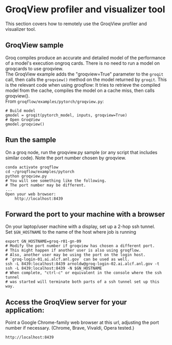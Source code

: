 # GroqView profiler and visualizer tool

This section covers how to remotely use the GroqView profiler and visualizer tool.

## GroqView sample

Groq compiles produce an accurate and detailed model of the performance of a model's execution ongroq cards. There is no need to run a model on groqcards to use groqview.<br>
The GroqView example adds the "groqview=True" parameter to the `groqit` call, then calls the `groqview()` method on the model returned by `groqit`.
This is the relevant code when using groqflow: It tries to retrieve the compiled model from the cache, compiles the model on a cache miss, then calls groqview().<br>
From `groqflow/examples/pytorch/groqview.py`: <br>
```{python}
# Build model
gmodel = groqit(pytorch_model, inputs, groqview=True)
# Open GroqView
gmodel.groqview()
```

## Run the sample
On a groq node, run the groqview.py sample (or any script that includes similar code). Note the port number chosen by groqview.<br>
```console
conda activate groqflow
cd ~/groqflow/examples/pytorch
python groqview.py
# You will see something like the following.
# The port number may be different.
...
Open your web browser:
    http://localhost:8439
```

## Forward the port to your machine with a browser

On your laptop/user machine with a display, set up a 2-hop ssh tunnel.<br>
Set `$GN_HOSTNAME` to the name of the host where job is running<br>
```console
export GN_HOSTNAME=groq-r01-gn-09
# Modify the port number if groqview has chosen a different port.
# This might happen if another user is also using groqflow.
# Also, another user may be using the port on the login host.
# `groq-login-01.ai.alcf.anl.gov` can be used as well.
ssh -L 8439:localhost:8439 arnoldw@groq-login-02.ai.alcf.anl.gov -t ssh -L 8439:localhost:8439 -N $GN_HOSTNAME
# When complete, "ctrl-c" or equivalent in the console where the ssh tunnel
# was started will terminate both parts of a ssh tunnel set up this way.
```

## Access the GroqView server for your application:

Point a Google Chrome-family web browser at this url, adjusting the port number if necessary.
(Chrome, Brave, Vivaldi, Opera tested.)
```console
http://localhost:8439
```
